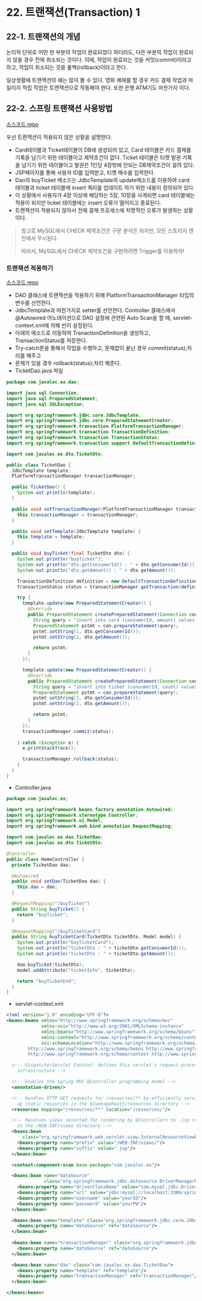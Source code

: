 # 22. 트랜잭션(Transaction) 1

## 22-1. 트랜잭션의 개념

논리적 단위로 어떤 한 부분의 작업이 완료되었다 하더라도, 다은 부분의 작업이 완료되지 않을 경우 전체 취소되는 것이다. 이때, 작업이 완료되는 것을 커밋(commit)이라고 하고, 작업이 취소되는 것을 롤백(rollback)이라고 한다.

일상생활에 트랜잭션의 예는 많이 볼 수 있다. 영화 예매를 할 경우 카드 결제 작업과 마일리지 적립 작업은 트랜잭션으로 작동해야 한다. 또한 은행 ATM기도 마찬가지 이다.

## 22-2. 스프링 트랜잭션 사용방법

[소스코드 repo](https://github.com/namjunemy/spring_for_junior_developer/tree/master/spring_22_2_ex1_springex) 

우선 트랜잭션이 적용되지 않은 상황을 설명한다.

* Card테이블과 Ticket테이블이 DB에 생성되어 있고, Card 테이블은 카드 결제를 기록을 남기기 위한 테이블이고 제약조건이 없다. Ticket 테이블은 티켓 발권 기록을 남기기 위한 테이블이고 발권은 1인당 4장밖에 안되는 DB제약조건이 걸려 있다.
* JSP페이지를 통해 사용자 ID를 입력받고, 티켓 매수를 입력한다.
* Dao의 buyTicket 메소드는 JdbcTemplate의 update메소드를 이용하여 card 테이블과 ticket 테이블에 insert 쿼리를 업데이트 하기 위한 내용이 정의되어 있다.
* 이 상황에서 사용자가 4장 이상에 해당하는 5장, 10장을 사게되면 card 테이블에는 적용이 되지만 ticket 테이블에는 insert 오류가 떨어지고 종료된다.
* 트랜잭션이 적용되지 않아서 전체 결제 프로세스에 치명적인 오류가 발생하는 상황이다.

> 참고로 MySQL에서 CHECK 제약조건은 구문 분석은 되지만, 모든 스토리지 엔진에서 무시된다.
>
> 따라서, MySQL에서 CHECK 제약조건을 구현하려면 Trigger를 이용하자!

  

### 트랜잭션 적용하기

[소스코드 repo](https://github.com/namjunemy/spring_for_junior_developer/tree/master/spring_22_2_ex2_springex)

* DAO 클래스에 트랜잭션을 적용하기 위해 PlatformTransactionManager 타입의 변수를 선언한다.
* JdbcTemplate과 마찬가지로 setter를 선언한다. Controller 클래스에서 @Autowired 어노테이션으로 DAO 설정에 관련된 Auto Scan을 할 때, servlet-context.xml에 의해 빈이 설정된다.
* 아래의 메소드로 이동하여 TranactionDefinition을 생성하고, TransactionStatus를 저장한다.
* Try-catch문을 통해서 작업을 수행하고, 문제없이 끝난 경우 commit(status);처리를 해주고
* 문제가 있을 경우 rollback(status);처리 해준다.
* TicketDao.java 파일

```java
package com.javalec.ex.dao;

import java.sql.Connection;
import java.sql.PreparedStatement;
import java.sql.SQLException;

import org.springframework.jdbc.core.JdbcTemplate;
import org.springframework.jdbc.core.PreparedStatementCreator;
import org.springframework.transaction.PlatformTransactionManager;
import org.springframework.transaction.TransactionDefinition;
import org.springframework.transaction.TransactionStatus;
import org.springframework.transaction.support.DefaultTransactionDefinition;

import com.javalec.ex.dto.TicketDto;

public class TicketDao {
  JdbcTemplate template;
  PlatformTransactionManager transactionManager;

  public TicketDao() {
    System.out.println(template);
  }

  public void setTransactionManager(PlatformTransactionManager transactionManager) {
    this.transactionManager = transactionManager;
  }

  public void setTemplate(JdbcTemplate template) {
    this.template = template;
  }

  public void buyTicket(final TicketDto dto) {
    System.out.println("buyTicket");
    System.out.println("dto.getConsumerId() : " + dto.getConsumerId());
    System.out.println("dto.getAmount() : " + dto.getAmount());

    TransactionDefinition definition = new DefaultTransactionDefinition();
    TransactionStatus status = transactionManager.getTransaction(definition);

    try {
      template.update(new PreparedStatementCreator() {
        @Override
        public PreparedStatement createPreparedStatement(Connection con) throws SQLException {
          String query = "insert into card (consumerId, amount) values (?, ?)";
          PreparedStatement pstmt = con.prepareStatement(query);
          pstmt.setString(1, dto.getConsumerId());
          pstmt.setString(2, dto.getAmount());

          return pstmt;
        }
      });

      template.update(new PreparedStatementCreator() {
        @Override
        public PreparedStatement createPreparedStatement(Connection con) throws SQLException {
          String query = "insert into ticket (consumerId, count) values (?, ?)";
          PreparedStatement pstmt = con.prepareStatement(query);
          pstmt.setString(1, dto.getConsumerId());
          pstmt.setString(2, dto.getAmount());

          return pstmt;
        }
      });
      transactionManager.commit(status);
      
    } catch (Exception e) {
      e.printStackTrace();

      transactionManager.rollback(status);
    }
  }
}
```

* Controller.java

```java
package com.javalec.ex;

import org.springframework.beans.factory.annotation.Autowired;
import org.springframework.stereotype.Controller;
import org.springframework.ui.Model;
import org.springframework.web.bind.annotation.RequestMapping;

import com.javalec.ex.dao.TicketDao;
import com.javalec.ex.dto.TicketDto;

@Controller
public class HomeController {
  private TicketDao dao;

  @Autowired
  public void setDao(TicketDao dao) {
    this.dao = dao;
  }

  @RequestMapping("/buyTicket")
  public String buyTicket() {
    return "buyTicket";
  }

  @RequestMapping("/buyTicketCard")
  public String buyTicketCard(TicketDto ticketDto, Model model) {
    System.out.println("buyTicketCard");
    System.out.println("ticketDto : " + ticketDto.getConsumerId());
    System.out.println("ticketDto : " + ticketDto.getAmount());

    dao.buyTicket(ticketDto);
    model.addAttribute("ticketInfo", ticketDto);

    return "buyTicketEnd";
  }
}
```

* servlet-context.xml

```xml
<?xml version="1.0" encoding="UTF-8"?>
<beans:beans xmlns="http://www.springframework.org/schema/mvc"
             xmlns:xsi="http://www.w3.org/2001/XMLSchema-instance"
             xmlns:beans="http://www.springframework.org/schema/beans"
             xmlns:context="http://www.springframework.org/schema/context"
             xsi:schemaLocation="http://www.springframework.org/schema/mvc http://www.springframework.org/schema/mvc/spring-mvc.xsd
        http://www.springframework.org/schema/beans http://www.springframework.org/schema/beans/spring-beans.xsd
        http://www.springframework.org/schema/context http://www.springframework.org/schema/context/spring-context.xsd">

  <!-- DispatcherServlet Context: defines this servlet's request-processing 
    infrastructure -->

  <!-- Enables the Spring MVC @Controller programming model -->
  <annotation-driven/>

  <!-- Handles HTTP GET requests for /resources/** by efficiently serving 
    up static resources in the ${webappRoot}/resources directory -->
  <resources mapping="/resources/**" location="/resources/"/>

  <!-- Resolves views selected for rendering by @Controllers to .jsp resources 
    in the /WEB-INF/views directory -->
  <beans:bean
      class="org.springframework.web.servlet.view.InternalResourceViewResolver">
    <beans:property name="prefix" value="/WEB-INF/views/"/>
    <beans:property name="suffix" value=".jsp"/>
  </beans:bean>

  <context:component-scan base-package="com.javalec.ex"/>

  <beans:bean name="dataSource"
              class="org.springframework.jdbc.datasource.DriverManagerDataSource">
    <beans:property name="driverClassName" value="com.mysql.jdbc.Driver"/>
    <beans:property name="url" value="jdbc:mysql://localhost:3306/springmvcdb"/>
    <beans:property name="username" value="yourID"/>
    <beans:property name="password" value="yourPW"/>
  </beans:bean>

  <beans:bean name="template" class="org.springframework.jdbc.core.JdbcTemplate">
    <beans:property name="dataSource" ref="dataSource"/>
  </beans:bean>
  
  <beans:bean name="transactionManager" class="org.springframework.jdbc.datasource.DataSourceTransactionManager">
    <beans:property name="dataSource" ref="dataSource"/>
  </beans:bean>

  <beans:bean name="dao" class="com.javalec.ex.dao.TicketDao">
    <beans:property name="template" ref="template"/>
    <beans:property name="transactionManager" ref="transactionManager"/>
  </beans:bean>

</beans:beans>
```

